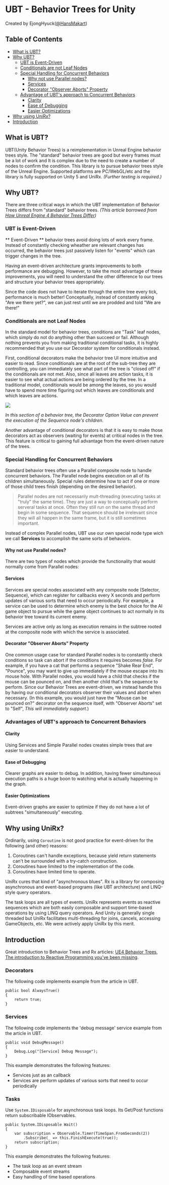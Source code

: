 # UBT - Behavior Trees for Unity
Created by EjongHyuck([@HansMakart](https://twitter.com/HansMakart))


## Table of Contents
- [What is UBT?](#what-is-ubt)
- [Why UBT?](#why-ubt)
  - [UBT is Event-Driven](#ubt-is-event-driven)
  - [Conditionals are not Leaf Nodes](#conditionals-are-not-leaf-nodes)
  - [Special Handling for Concurrent Behaviors](#special-handling-for-concurrent-behaviors)
     - [Why not use Parallel nodes?](#why-not-use-parallel-nodes)
	 - [Services](#Services)
	 - [Decorator "Observer Aborts" Property](#decorator-observer-aborts-property)
  - [Advantage of UBT's approach to Concurrent Behaviors](#advantage-of-ubts-approach-to-concurrent-behaviors)
     - [Clarity](#clarity)
	 - [Ease of Debugging](#ease-of-debugging)
	 - [Easier Optimizations](#easier-optimizations)
- [Why using UniRx?](#why-using-unirx)
- [Introduction](#introduction)


## What is UBT?
UBT(Unity Behavior Trees) is a reimplementation in Unreal Engine behavior trees style.
The "standard" behavior trees are good but every frames must be a lot of work and It is complex due to the need to create a number of nodes to confirm the condition.
This library is to pursue behavior trees style of the Unreal Engine.
Supported platforms are PC/WebGL/etc and the library is fully supported on Unity 5 and UniRx. *(Further testing is required.)*


## Why UBT?
There are three critical ways in which the UBT implementation of Behavior Trees differs from "standard" behavior trees.
*(This article borrowed from [How Unreal Engine 4 Behavior Trees Differ](https://docs.unrealengine.com/latest/INT/Engine/AI/BehaviorTrees/HowUE4BehaviorTreesDiffer/index.html))*

### UBT is Event-Driven
** Event-Driven ** behavior trees avoid doing lots of work every frame.
Instead of constantly checking wheather are relevant changes has occurred, the behavior trees just passively listen for "events" which can trigger changes in the tree.

Having an event-driven architecture grants improvements to both performance are debugging.
However, to take the most advantage of these improvements, you will need to understand the other difference to our trees and structure your behavior trees appropriately.

Since the code does not have to iterate through the entire tree every tick, performance is much better!
Conceptually, instead of constantly asking "Are we there yet?", we can just rest until we are prodded and told "We are there!"


### Conditionals are not Leaf Nodes
In the standard model for behavior trees, conditions are "Task" leaf nodes, which simply do not do anything other than succeed or fail.
Although nothing prevents you from making traditional conditional tasks, it is highly recommended that you use our Decorator system for conditionals instead.

First, conditional decorators make the behavior tree UI more intuitive and easier to read.
Since conditionals are at the root of the sub-tree they are controlling, you can immediately see what part of the tree is "closed off" if the conditionals are not met.
Also, since all leaves are action tasks, it is easier to see what actual actions are being ordered by the tree.
In a traditional model, conditionals would be among the leaves, so you would have to spend more time figuring out which leaves are conditionals and which leaves are actions.

![](https://bytebucket.org/ejonghyuck/unitybehaviortree/raw/d7386412841e6e802c5003074915cda8607a25c4/Resources/ubt_1.png?token=db40c7d023ebca33c655012932f368785878c3f0)

*In this section of a behavior tree, the Decorator Option Value can prevent the execution of the Sequence node's children.*

Another advantage of conditional decorators is that it is easy to make those decorators act as observers (waiting for events) at critical nodes in the tree.
This feature is critical to gaining full advantage from the event-driven nature of the trees.


### Special Handling for Concurrent Behaviors
Standard behavior trees often use a Parallel composite node to handle concurrent behaviors.
The Parallel node begins execution on all of its children simultaneously.
Special rules determine how to act if one or more of those child trees finish (depending on the desired behavior).

> Parallel nodes are not necessarily mult-threading (executing tasks at "truly" the same time).
> They are just a way to conceptually perform serveral tasks at once.
> Often they still run on the same thread and begin in some sequence.
> That sequence should be irrelevant since they will all happen in the same frame, but it is still sometimes important.

Instead of complex Parallel nodes, UBT use our own special node type wich we call **Services** to accomplish the same sorts of behaviors.

#### Why not use Parallel nodes?
There are two types of nodes which provide the functionality that would normally come from Parallel nodes:

#### Services
Services are special nodes associated with any composite node (Selector, Sequence), which can register for callbacks every X seconds and perform updates of various sorts that need to occur periodically.
For example, a service can be used to determine which enemy is the best choice for the AI game object to pursue while the game object continues to act normally in its behavior tree toward its current enemy.

Services are active only as long as execution remains in the subtree rooted at the composite node with which the service is associated.

#### Decorator "Observer Aborts" Property
One common usage case for standard Parallel nodes is to constantly check conditions so task can abort if the conditions it requires becomes *false*.
For example, if you have a cat that performs a sequence "Shake Rear End", "Pounce", you may want to give up immediately if the mouse escape into its mouse hole.
With Parallel nodes, you would have a child that checks if the mouse can be pounced on, and then another child that's the sequence to perform.
Since our Behavior Trees are event-driven, we instead handle this by having our conditional decorators observer their values and abort when necessary.
(In this example, you would just have the "Mouse can be pounced on?" decorator on the sequence itself, with "Observer Aborts" set to "Self", *This will immediately support.*)


### Advantages of UBT's approach to Concurrent Behaviors

#### Clarity
Using Services and Simple Parallel nodes creates simple trees that are easier to understand.

#### Ease of Debugging
Clearer graphs are easier to debug.
In addition, having fewer simultaneous execution paths is a huge boon to watching what is actually happening in the graph.

#### Easier Optimizations
Event-driven graphs are easier to optimize if they do not have a lot of subtrees "simultaneously" executing.


## Why using UniRx?
Ordinarily, using `Coroutine` is not good practice for event-driven for the following (and other) reasons:

1. Coroutines can't handle exceptions, because yield return statements can't be surrounded with a try-catch construction.
2. Coroutines have limited to the implementation of the code.
3. Coroutines have limited time to operate.

UniRx cures that kind of "asynchronous blues".
Rx is a library for composing asynchronous and event-based programs (like UBT architecture) and LINQ-style query operators.

The task loops are all types of events.
UniRx represents events as reactive sequences which are both easily composable and support time-based operations by using LINQ query operators.
And Unity is generally single threaded but UniRx facilitates multi-threading for joins, cancels, accessing GameObjects, etc.
We were actively apply UniRx by this merit.


## Introduction
Great introduction to Behavior Trees and Rx articles: [UE4 Behavior Trees](https://docs.unrealengine.com/latest/INT/Engine/AI/BehaviorTrees/index.html), [The introduction to Reactive Programming you've been missing](https://gist.github.com/staltz/868e7e9bc2a7b8c1f754).

### Decorators
The following code implements example from the article in UBT.
```
public bool AlwaysTrue()
{
    return true;
}
```

### Services
The following code implements the 'debug message' service example from the article in UBT.
```
public void DebugMessage()
{
    Debug.Log("[Service] Debug Message");
}
```
This example demonstrates the following features:
- Services just as an callback
- Services are perform updates of various sorts that need to occur periodically

### Tasks
Use `System.IDisposable` for asynchronous task loops.
Its Get/Post functions return subscribable IObservables.
```
public System.IDisposable Wait()
{
    var subscription = Observable.Timer(TimeSpan.FromSeconds(2))
        .Subscribe(_ => this.FinishExecute(true));
    return subscription;
}
```
This example demonstrates the following features:
- The task loop as an event stream
- Composable event streams
- Easy handling of time based operations


